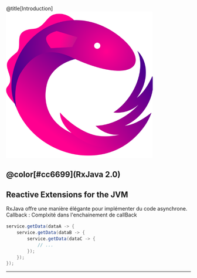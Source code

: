 @title[Introduction]
![logo](assets/logo.png) 

## @color[#cc6699](RxJava 2.0)
Reactive Extensions for the JVM
---

RxJava offre une manière élégante pour implémenter du code asynchrone.
Callback : Complxité dans l'enchainement de callBack 

```java
service.getData(dataA -> {
    service.getData(dataB -> {
        service.getData(dataC -> {
            // ...
        });
    });        
});
```

---